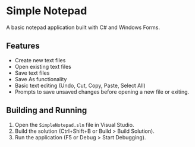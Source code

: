 # Simple Notepad

A basic notepad application built with C# and Windows Forms.

## Features

- Create new text files
- Open existing text files
- Save text files
- Save As functionality
- Basic text editing (Undo, Cut, Copy, Paste, Select All)
- Prompts to save unsaved changes before opening a new file or exiting.

## Building and Running

1.  Open the `SimpleNotepad.sln` file in Visual Studio.
2.  Build the solution (Ctrl+Shift+B or Build > Build Solution).
3.  Run the application (F5 or Debug > Start Debugging).
